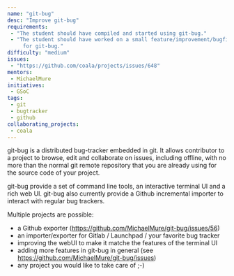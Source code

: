 ```yaml
---
name: "git-bug"
desc: "Improve git-bug"
requirements:
 - "The student should have compiled and started using git-bug."
 - "The student should have worked on a small feature/improvement/bugfix
     for git-bug."
difficulty: "medium"
issues:
 - "https://github.com/coala/projects/issues/648"
mentors:
 - MichaelMure
initiatives:
 - GSoC
tags:
 - git
 - bugtracker
 - github
collaborating_projects:
 - coala
---
```


git-bug is a distributed bug-tracker embedded in git. It allows contributor
to a project to browse, edit and collaborate on issues, including offline,
with no more than the normal git remote repository that you are already using
for the source code of your project.

git-bug provide a set of command line tools, an interactive terminal UI and a
rich web UI. git-bug also currently provide a Github incremental importer to
interact with regular bug trackers.

Multiple projects are possible:
- a Github exporter (https://github.com/MichaelMure/git-bug/issues/56)
- an importer/exporter for Gitlab / Launchpad / your favorite bug tracker
- improving the webUI to make it matche the features of the terminal UI
- adding more features in git-bug in general
  (see https://github.com/MichaelMure/git-bug/issues)
- any project you would like to take care of ;-)
